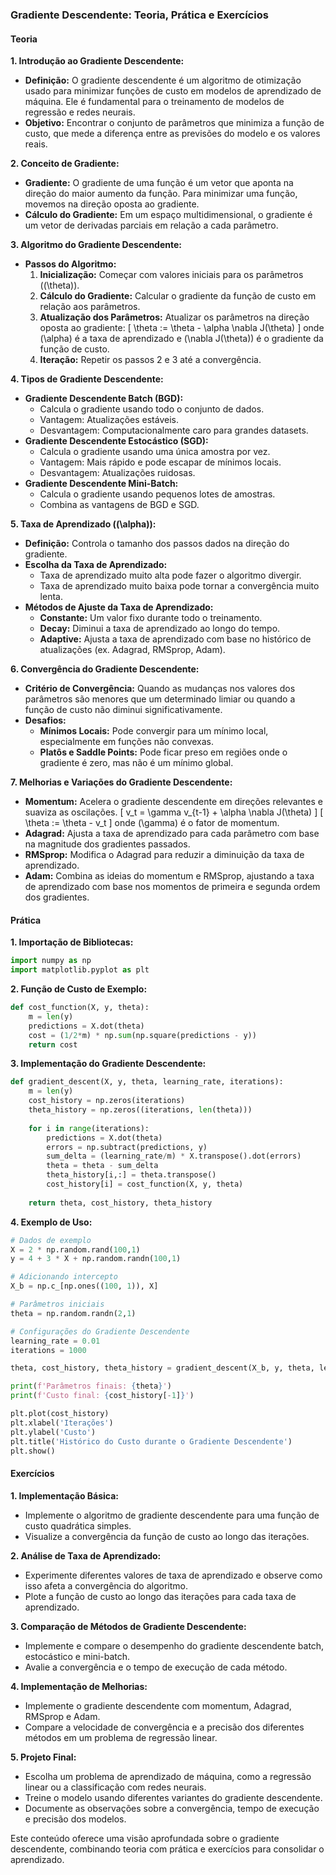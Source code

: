 ### Gradiente Descendente: Teoria, Prática e Exercícios

#### Teoria

**1. Introdução ao Gradiente Descendente:**
   - **Definição:** O gradiente descendente é um algoritmo de otimização usado para minimizar funções de custo em modelos de aprendizado de máquina. Ele é fundamental para o treinamento de modelos de regressão e redes neurais.
   - **Objetivo:** Encontrar o conjunto de parâmetros que minimiza a função de custo, que mede a diferença entre as previsões do modelo e os valores reais.

**2. Conceito de Gradiente:**
   - **Gradiente:** O gradiente de uma função é um vetor que aponta na direção do maior aumento da função. Para minimizar uma função, movemos na direção oposta ao gradiente.
   - **Cálculo do Gradiente:** Em um espaço multidimensional, o gradiente é um vetor de derivadas parciais em relação a cada parâmetro.

**3. Algoritmo do Gradiente Descendente:**
   - **Passos do Algoritmo:**
     1. **Inicialização:** Começar com valores iniciais para os parâmetros (\(\theta\)).
     2. **Cálculo do Gradiente:** Calcular o gradiente da função de custo em relação aos parâmetros.
     3. **Atualização dos Parâmetros:** Atualizar os parâmetros na direção oposta ao gradiente:
        \[
        \theta := \theta - \alpha \nabla J(\theta)
        \]
        onde \(\alpha\) é a taxa de aprendizado e \(\nabla J(\theta)\) é o gradiente da função de custo.
     4. **Iteração:** Repetir os passos 2 e 3 até a convergência.

**4. Tipos de Gradiente Descendente:**
   - **Gradiente Descendente Batch (BGD):**
     - Calcula o gradiente usando todo o conjunto de dados.
     - Vantagem: Atualizações estáveis.
     - Desvantagem: Computacionalmente caro para grandes datasets.
   - **Gradiente Descendente Estocástico (SGD):**
     - Calcula o gradiente usando uma única amostra por vez.
     - Vantagem: Mais rápido e pode escapar de mínimos locais.
     - Desvantagem: Atualizações ruidosas.
   - **Gradiente Descendente Mini-Batch:**
     - Calcula o gradiente usando pequenos lotes de amostras.
     - Combina as vantagens de BGD e SGD.

**5. Taxa de Aprendizado (\(\alpha\)):**
   - **Definição:** Controla o tamanho dos passos dados na direção do gradiente.
   - **Escolha da Taxa de Aprendizado:**
     - Taxa de aprendizado muito alta pode fazer o algoritmo divergir.
     - Taxa de aprendizado muito baixa pode tornar a convergência muito lenta.
   - **Métodos de Ajuste da Taxa de Aprendizado:**
     - **Constante:** Um valor fixo durante todo o treinamento.
     - **Decay:** Diminui a taxa de aprendizado ao longo do tempo.
     - **Adaptive:** Ajusta a taxa de aprendizado com base no histórico de atualizações (ex. Adagrad, RMSprop, Adam).

**6. Convergência do Gradiente Descendente:**
   - **Critério de Convergência:** Quando as mudanças nos valores dos parâmetros são menores que um determinado limiar ou quando a função de custo não diminui significativamente.
   - **Desafios:**
     - **Mínimos Locais:** Pode convergir para um mínimo local, especialmente em funções não convexas.
     - **Platôs e Saddle Points:** Pode ficar preso em regiões onde o gradiente é zero, mas não é um mínimo global.

**7. Melhorias e Variações do Gradiente Descendente:**
   - **Momentum:** Acelera o gradiente descendente em direções relevantes e suaviza as oscilações.
     \[
     v_t = \gamma v_{t-1} + \alpha \nabla J(\theta)
     \]
     \[
     \theta := \theta - v_t
     \]
     onde \(\gamma\) é o fator de momentum.
   - **Adagrad:** Ajusta a taxa de aprendizado para cada parâmetro com base na magnitude dos gradientes passados.
   - **RMSprop:** Modifica o Adagrad para reduzir a diminuição da taxa de aprendizado.
   - **Adam:** Combina as ideias do momentum e RMSprop, ajustando a taxa de aprendizado com base nos momentos de primeira e segunda ordem dos gradientes.

#### Prática

**1. Importação de Bibliotecas:**
   ```python
   import numpy as np
   import matplotlib.pyplot as plt
   ```

**2. Função de Custo de Exemplo:**
   ```python
   def cost_function(X, y, theta):
       m = len(y)
       predictions = X.dot(theta)
       cost = (1/2*m) * np.sum(np.square(predictions - y))
       return cost
   ```

**3. Implementação do Gradiente Descendente:**
   ```python
   def gradient_descent(X, y, theta, learning_rate, iterations):
       m = len(y)
       cost_history = np.zeros(iterations)
       theta_history = np.zeros((iterations, len(theta)))
       
       for i in range(iterations):
           predictions = X.dot(theta)
           errors = np.subtract(predictions, y)
           sum_delta = (learning_rate/m) * X.transpose().dot(errors)
           theta = theta - sum_delta
           theta_history[i,:] = theta.transpose()
           cost_history[i] = cost_function(X, y, theta)
           
       return theta, cost_history, theta_history
   ```

**4. Exemplo de Uso:**
   ```python
   # Dados de exemplo
   X = 2 * np.random.rand(100,1)
   y = 4 + 3 * X + np.random.randn(100,1)

   # Adicionando intercepto
   X_b = np.c_[np.ones((100, 1)), X]

   # Parâmetros iniciais
   theta = np.random.randn(2,1)

   # Configurações do Gradiente Descendente
   learning_rate = 0.01
   iterations = 1000

   theta, cost_history, theta_history = gradient_descent(X_b, y, theta, learning_rate, iterations)

   print(f'Parâmetros finais: {theta}')
   print(f'Custo final: {cost_history[-1]}')

   plt.plot(cost_history)
   plt.xlabel('Iterações')
   plt.ylabel('Custo')
   plt.title('Histórico do Custo durante o Gradiente Descendente')
   plt.show()
   ```

#### Exercícios

**1. Implementação Básica:**
   - Implemente o algoritmo de gradiente descendente para uma função de custo quadrática simples.
   - Visualize a convergência da função de custo ao longo das iterações.

**2. Análise de Taxa de Aprendizado:**
   - Experimente diferentes valores de taxa de aprendizado e observe como isso afeta a convergência do algoritmo.
   - Plote a função de custo ao longo das iterações para cada taxa de aprendizado.

**3. Comparação de Métodos de Gradiente Descendente:**
   - Implemente e compare o desempenho do gradiente descendente batch, estocástico e mini-batch.
   - Avalie a convergência e o tempo de execução de cada método.

**4. Implementação de Melhorias:**
   - Implemente o gradiente descendente com momentum, Adagrad, RMSprop e Adam.
   - Compare a velocidade de convergência e a precisão dos diferentes métodos em um problema de regressão linear.

**5. Projeto Final:**
   - Escolha um problema de aprendizado de máquina, como a regressão linear ou a classificação com redes neurais.
   - Treine o modelo usando diferentes variantes do gradiente descendente.
   - Documente as observações sobre a convergência, tempo de execução e precisão dos modelos.

Este conteúdo oferece uma visão aprofundada sobre o gradiente descendente, combinando teoria com prática e exercícios para consolidar o aprendizado.